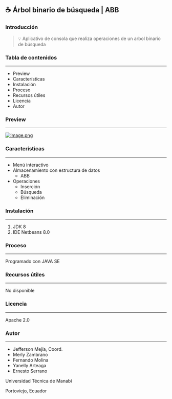 ## ☕ Árbol binario de búsqueda | ABB

### Introducción

> 💡 Aplicativo de consola que realiza operaciones de un arbol binario de búsqueda

### Tabla de contenidos

---

- Preview
- Características
- Instalación
- Proceso
- Recursos útiles
- Licencia
- Autor

### Preview

---

[![image.png](https://i.postimg.cc/MGkQHmGG/image.png)](https://postimg.cc/dhB1SdrM)

### Características

---

- Menú interactivo
- Almacenamiento con estructura de datos
  - ABB
- Operaciones
  - Inserción
  - Búsqueda
  - Eliminación

### Instalación

---

1. JDK 8
2. IDE Netbeans 8.0

### Proceso

---

Programado con JAVA SE

### Recursos útiles

---

No disponible

### Licencia

---

Apache 2.0

### Autor

---

- Jefferson Mejía, Coord.
- Merly Zambrano
- Fernando Molina
- Yanelly Arteaga
- Ernesto Serrano

Universidad Técnica de Manabí

Portoviejo, Ecuador
